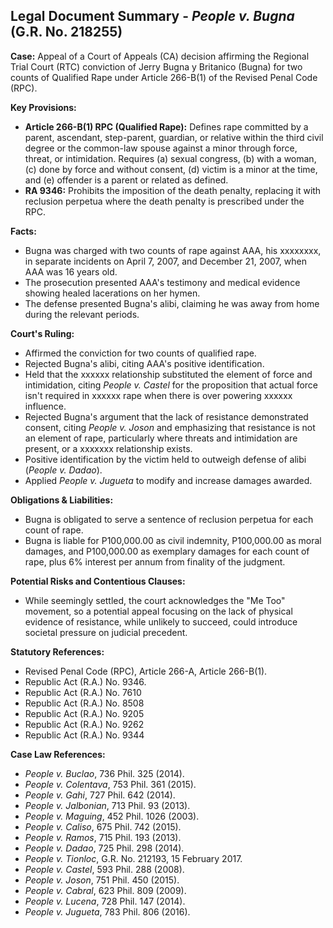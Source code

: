 ## Legal Document Summary - *People v. Bugna* (G.R. No. 218255)

**Case:** Appeal of a Court of Appeals (CA) decision affirming the Regional Trial Court (RTC) conviction of Jerry Bugna y Britanico (Bugna) for two counts of Qualified Rape under Article 266-B(1) of the Revised Penal Code (RPC).

**Key Provisions:**

*   **Article 266-B(1) RPC (Qualified Rape):** Defines rape committed by a parent, ascendant, step-parent, guardian, or relative within the third civil degree or the common-law spouse against a minor through force, threat, or intimidation. Requires (a) sexual congress, (b) with a woman, (c) done by force and without consent, (d) victim is a minor at the time, and (e) offender is a parent or related as defined.
*   **RA 9346:** Prohibits the imposition of the death penalty, replacing it with reclusion perpetua where the death penalty is prescribed under the RPC.

**Facts:**

*   Bugna was charged with two counts of rape against AAA, his xxxxxxxx, in separate incidents on April 7, 2007, and December 21, 2007, when AAA was 16 years old.
*   The prosecution presented AAA's testimony and medical evidence showing healed lacerations on her hymen.
*   The defense presented Bugna's alibi, claiming he was away from home during the relevant periods.

**Court's Ruling:**

*   Affirmed the conviction for two counts of qualified rape.
*   Rejected Bugna's alibi, citing AAA's positive identification.
*   Held that the xxxxxx relationship substituted the element of force and intimidation, citing *People v. Castel* for the proposition that actual force isn't required in xxxxxx rape when there is over powering xxxxxx influence.
*   Rejected Bugna's argument that the lack of resistance demonstrated consent, citing *People v. Joson* and emphasizing that resistance is not an element of rape, particularly where threats and intimidation are present, or a xxxxxxx relationship exists.
*   Positive identification by the victim held to outweigh defense of alibi (*People v. Dadao*).
*   Applied *People v. Jugueta* to modify and increase damages awarded.

**Obligations & Liabilities:**

*   Bugna is obligated to serve a sentence of reclusion perpetua for each count of rape.
*   Bugna is liable for P100,000.00 as civil indemnity, P100,000.00 as moral damages, and P100,000.00 as exemplary damages for each count of rape, plus 6% interest per annum from finality of the judgment.

**Potential Risks and Contentious Clauses:**

*   While seemingly settled, the court acknowledges the "Me Too" movement, so a potential appeal focusing on the lack of physical evidence of resistance, while unlikely to succeed, could introduce societal pressure on judicial precedent.

**Statutory References:**

*   Revised Penal Code (RPC), Article 266-A, Article 266-B(1).
*   Republic Act (R.A.) No. 9346.
*   Republic Act (R.A.) No. 7610
*   Republic Act (R.A.) No. 8508
*   Republic Act (R.A.) No. 9205
*   Republic Act (R.A.) No. 9262
*   Republic Act (R.A.) No. 9344

**Case Law References:**

*   *People v. Buclao*, 736 Phil. 325 (2014).
*   *People v. Colentava*, 753 Phil. 361 (2015).
*   *People v. Gahi*, 727 Phil. 642 (2014).
*   *People v. Jalbonian*, 713 Phil. 93 (2013).
*   *People v. Maguing*, 452 Phil. 1026 (2003).
*   *People v. Caliso*, 675 Phil. 742 (2015).
*   *People v. Ramos*, 715 Phil. 193 (2013).
*   *People v. Dadao*, 725 Phil. 298 (2014).
*   *People v. Tionloc*, G.R. No. 212193, 15 February 2017.
*   *People v. Castel*, 593 Phil. 288 (2008).
*   *People v. Joson*, 751 Phil. 450 (2015).
*   *People v. Cabral*, 623 Phil. 809 (2009).
*   *People v. Lucena*, 728 Phil. 147 (2014).
*   *People v. Jugueta*, 783 Phil. 806 (2016).

